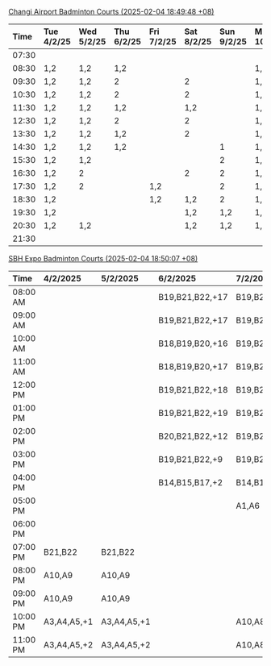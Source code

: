 [Changi Airport Badminton Courts (2025-02-04 18:49:48 +08)](https://www.carc.org.sg/FacilityBooking.aspx)

| Time   | Tue 4/2/25   | Wed 5/2/25   | Thu 6/2/25   | Fri 7/2/25   | Sat 8/2/25   | Sun 9/2/25   | Mon 10/2/25   |
|:-------|:-------------|:-------------|:-------------|:-------------|:-------------|:-------------|:--------------|
| 07:30  |              |              |              |              |              |              |               |
| 08:30  | 1,2          | 1,2          | 1,2          |              |              |              | 1,2           |
| 09:30  | 1,2          | 1,2          | 2            |              | 2            |              | 1,2           |
| 10:30  | 1,2          | 1,2          | 2            |              | 2            |              | 1,2           |
| 11:30  | 1,2          | 1,2          | 1,2          |              | 1,2          |              | 1,2           |
| 12:30  | 1,2          | 1,2          | 2            |              | 2            |              | 1,2           |
| 13:30  | 1,2          | 1,2          | 1,2          |              | 2            |              | 1,2           |
| 14:30  | 1,2          | 1,2          | 1,2          |              |              | 1            | 1,2           |
| 15:30  | 1,2          | 1,2          |              |              |              | 2            | 1,2           |
| 16:30  | 1,2          | 2            |              |              | 2            | 2            | 1,2           |
| 17:30  | 1,2          | 2            |              | 1,2          |              | 2            | 1,2           |
| 18:30  | 1,2          |              |              | 1,2          | 1,2          | 2            | 1,2           |
| 19:30  | 1,2          |              |              |              | 1,2          | 1,2          | 1,2           |
| 20:30  | 1,2          | 1,2          |              |              | 1,2          | 1,2          | 1,2           |
| 21:30  |              |              |              |              |              |              |               |

[SBH Expo Badminton Courts (2025-02-04 18:50:07 +08)](https://singaporebadmintonhall.getomnify.com/widgets/O3MRKGBH359GA55KHMG1RD)

| Time     | 4/2/2025    | 5/2/2025    | 6/2/2025        | 7/2/2025        | 8/2/2025        | 9/2/2025        | 10/2/2025       |
|:---------|:------------|:------------|:----------------|:----------------|:----------------|:----------------|:----------------|
| 08:00 AM |             |             | B19,B21,B22,+17 | B19,B21,B22,+19 | B19,B21,B22,+14 | A7              | B19,B21,B22,+9  |
| 09:00 AM |             |             | B19,B21,B22,+17 | B19,B21,B22,+18 | B19,B21,B22,+15 |                 |                 |
| 10:00 AM |             |             | B18,B19,B20,+16 | B19,B21,B22,+16 | B17,B18,B19,+14 | A5              |                 |
| 11:00 AM |             |             | B18,B19,B20,+17 | B19,B21,B22,+16 | B16,B17,B18,+13 |                 |                 |
| 12:00 PM |             |             | B19,B21,B22,+18 | B19,B21,B22,+18 | B20,B21,B22,+18 | A3,A4,A6        |                 |
| 01:00 PM |             |             | B19,B21,B22,+19 | B19,B21,B22,+19 | B19,B20,B21,+18 |                 | A7,A8,B22,+5    |
| 02:00 PM |             |             | B20,B21,B22,+12 | B19,B21,B22,+16 | A10,A9,B21,+6   | B17,B19         |                 |
| 03:00 PM |             |             | B19,B21,B22,+9  | B19,B21,B22,+12 | B18,B20,B21,+5  |                 |                 |
| 04:00 PM |             |             | B14,B15,B17,+2  | B14,B15,B22,+5  |                 |                 |                 |
| 05:00 PM |             |             |                 | A1,A6           | A1,A2           |                 |                 |
| 06:00 PM |             |             |                 |                 |                 |                 |                 |
| 07:00 PM | B21,B22     | B21,B22     |                 |                 |                 | B22             | A7,B15,B16,+3   |
| 08:00 PM | A10,A9      | A10,A9      |                 |                 |                 | A8              | B20,B21,B22,+15 |
| 09:00 PM | A10,A9      | A10,A9      |                 |                 | B21             | B11,B13,B15,+2  | B20,B21,B22,+17 |
| 10:00 PM | A3,A4,A5,+1 | A3,A4,A5,+1 |                 | A10,A8,A9,+7    | B18,B19,B20,+15 | B20,B21,B22,+18 | A10,A8,A9,+7    |
| 11:00 PM | A3,A4,A5,+2 | A3,A4,A5,+2 |                 | A10,A8,A9,+7    | B19,B20,B22,+16 | B20,B21,B22,+19 | A10,A8,A9,+7    |
